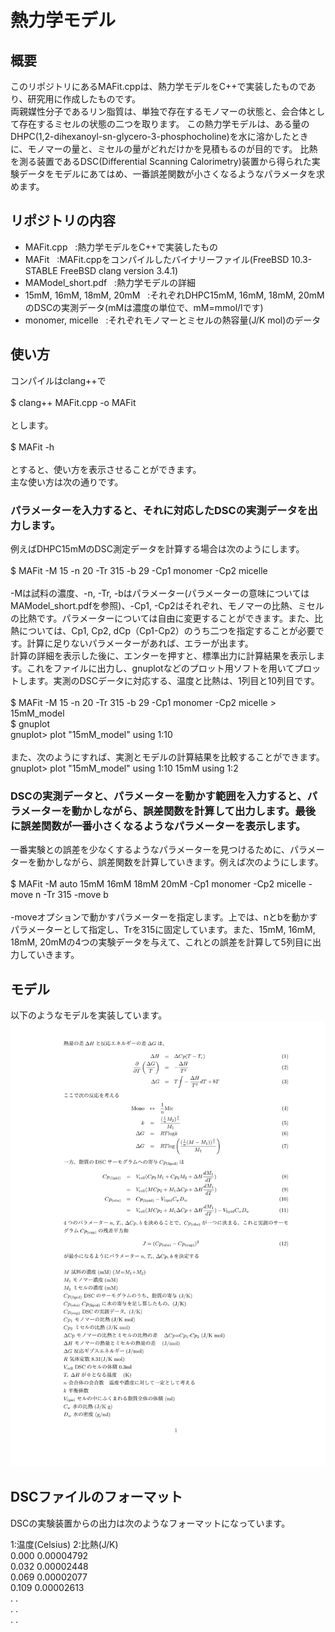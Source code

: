 # 熱力学モデル

## 概要
このリポジトリにあるMAFit.cppは、熱力学モデルをC++で実装したものであり、研究用に作成したものです。  
両親媒性分子であるリン脂質は、単独で存在するモノマーの状態と、会合体として存在するミセルの状態の二つを取ります。
この熱力学モデルは、ある量のDHPC(1,2-dihexanoyl-sn-glycero-3-phosphocholine)を水に溶かしたときに、モノマーの量と、ミセルの量がどれだけかを見積もるのが目的です。
比熱を測る装置であるDSC(Differential Scanning Calorimetry)装置から得られた実験データをモデルにあてはめ、一番誤差関数が小さくなるようなパラメータを求めます。

## リポジトリの内容  
- MAFit.cpp &nbsp;&nbsp;:熱力学モデルをC++で実装したもの  
- MAFit &nbsp;&nbsp;:MAFit.cppをコンパイルしたバイナリーファイル(FreeBSD 10.3-STABLE FreeBSD clang version 3.4.1)  
- MAModel_short.pdf &nbsp;&nbsp;:熱力学モデルの詳細  
- 15mM, 16mM, 18mM, 20mM &nbsp;&nbsp;:それぞれDHPC15mM, 16mM, 18mM, 20mMのDSCの実測データ(mMは濃度の単位で、mM=mmol/lです)  
- monomer, micelle &nbsp;&nbsp;:それぞれモノマーとミセルの熱容量(J/K mol)のデータ  

## 使い方
コンパイルはclang++で  
<br/>
$ clang++ MAFit.cpp -o MAFit  
<br/>
とします。  
<br/>
$ MAFit -h  
<br/>
とすると、使い方を表示させることができます。  
主な使い方は次の通りです。  

### パラメーターを入力すると、それに対応したDSCの実測データを出力します。  
例えばDHPC15mMのDSC測定データを計算する場合は次のようにします。  
<br/>
$ MAFit -M 15 -n 20 -Tr 315 -b 29 -Cp1 monomer -Cp2 micelle  
<br/>
-Mは試料の濃度、-n, -Tr, -bはパラメーター(パラメーターの意味についてはMAModel_short.pdfを参照)、-Cp1, -Cp2はそれぞれ、モノマーの比熱、ミセルの比熱です。パラメーターについては自由に変更することができます。また、比熱については、Cp1, Cp2, dCp（Cp1-Cp2）のうち二つを指定することが必要です。計算に足りないパラメーターがあれば、エラーが出ます。  
計算の詳細を表示した後に、エンターを押すと、標準出力に計算結果を表示します。これをファイルに出力し、gnuplotなどのプロット用ソフトを用いてプロットします。実測のDSCデータに対応する、温度と比熱は、1列目と10列目です。    
<br/>
$ MAFit -M 15 -n 20 -Tr 315 -b 29 -Cp1 monomer -Cp2 micelle > 15mM_model  
$ gnuplot  
gnuplot> plot "15mM_model" using 1:10  
<br/>
また、次のようにすれば、実測とモデルの計算結果を比較することができます。  
gnuplot> plot "15mM_model" using 1:10 15mM using 1:2  


### DSCの実測データと、パラメーターを動かす範囲を入力すると、パラメーターを動かしながら、誤差関数を計算して出力します。最後に誤差関数が一番小さくなるようなパラメーターを表示します。  

一番実験との誤差を少なくするようなパラメーターを見つけるために、パラメーターを動かしながら、誤差関数を計算していきます。例えば次のようにします。  
<br/>
$ MAFit -M auto 15mM 16mM 18mM 20mM -Cp1 monomer -Cp2 micelle -move n -Tr 315 -move b  
<br/>
-moveオプションで動かすパラメーターを指定します。上では、nとbを動かすパラメーターとして指定し、Trを315に固定しています。また、15mM, 16mM, 18mM, 20mMの4つの実験データを与えて、これとの誤差を計算して5列目に出力していきます。 

## モデル
以下のようなモデルを実装しています。
![image](./MAModel_short.png)


## DSCファイルのフォーマット
DSCの実験装置からの出力は次のようなフォーマットになっています。  

1:温度(Celsius) 2:比熱(J/K)  
0.000   0.00004792  
0.032   0.00002448  
0.069   0.00002077  
0.109   0.00002613  
  .         .  
  .         .  
  .         .  
  
